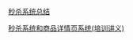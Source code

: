 
[秒杀系统总结](https://www6v.github.io/www6vHomeHexo/2018/05/21/secKillSummary/)

[秒杀系统和商品详情页系统(培训讲义)](https://www6v.github.io/www6vHomeHexo/2018/05/06/seckill/)